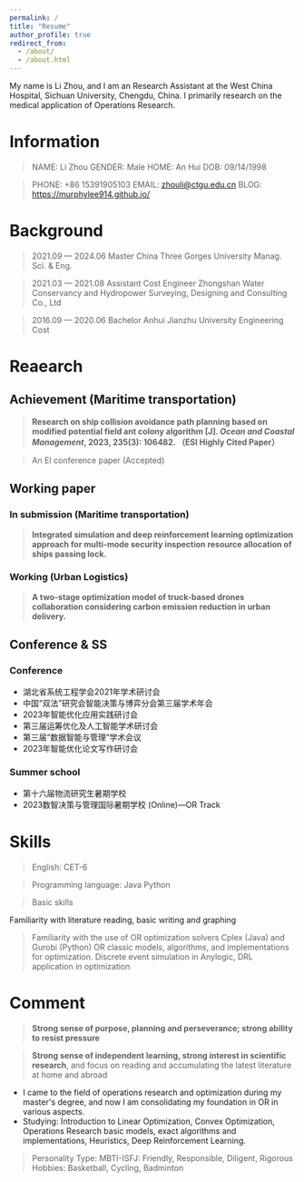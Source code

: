 ```yaml
---
permalink: /
title: "Resume"
author_profile: true
redirect_from: 
  - /about/
  - /about.html
---
```


My name is Li Zhou, and I am an Research Assistant at the West China Hospital, Sichuan University, Chengdu, China.
I primarily research on the medical application of Operations Research.


# Information

> NAME: Li Zhou
GENDER: Male
HOME: An Hui
DOB: 09/14/1998
> 

> PHONE: +86 15391905103
EMAIL: zhouli@ctgu.edu.cn
BLOG: https://murphylee914.github.io/
> 

# Background

> 2021.09 — 2024.06                                                                       Master
China Three Gorges University                                   Manag. Sci. & Eng.
> 

> 2021.03 — 2021.08                                            Assistant Cost Engineer
Zhongshan Water Conservancy and Hydropower Surveying, Designing 
and Consulting Co., Ltd
> 

> 2016.09 — 2020.06                                                                   Bachelor
Anhui Jianzhu University                                              Engineering Cost
> 

# Reaearch

## Achievement (Maritime transportation)

> **Research on ship collision avoidance path planning based on modified potential field ant colony algorithm [J]. *Ocean and Coastal Management*, 2023, 235(3): 106482.
（ESI Highly Cited Paper）**
> 

> An EI conference paper (Accepted)
> 

## **Working paper**

### I**n submission** (Maritime transportation)

> **Integrated simulation and deep reinforcement learning optimization approach for multi-mode security inspection resource allocation of ships passing lock.**
> 

### **Working (Urban Logistics)**

> **A two-stage optimization model of truck-based drones collaboration considering carbon emission reduction in urban delivery.**
> 

## Conference & SS

### Conference

- 湖北省系统工程学会2021年学术研讨会
- 中国“双法”研究会智能决策与博弈分会第三届学术年会
- 2023年智能优化应用实践研讨会
- 第三届运筹优化及人工智能学术研讨会
- 第三届“数据智能与管理”学术会议
- 2023年智能优化论文写作研讨会

### Summer school

- 第十六届物流研究生暑期学校
- 2023数智决策与管理国际暑期学校 (Online)—OR Track

# Skills

> English: CET-6
> 

> Programming language: Java Python
> 

> Basic skills

Familiarity with literature reading, basic writing and graphing
> 
> 
> Familiarity with the use of OR optimization solvers Cplex (Java) and Gurobi (Python)
>          OR classic models, algorithms, and implementations for optimization.
>          Discrete event simulation in Anylogic, DRL application in optimization
> 

# Comment

> **Strong sense of purpose, planning and perseverance; strong ability to resist pressure**
> 

> **Strong sense of independent learning, strong interest in scientific research**, and focus on reading and accumulating the latest literature at home and abroad
> 

- I came to the field of operations research and optimization during my master's degree, and now I am consolidating my foundation in OR in various aspects.
- Studying: Introduction to Linear Optimization, Convex Optimization, Operations Research basic models, exact algorithms and implementations, Heuristics, Deep Reinforcement Learning.

> Personality Type: MBTI-ISFJ: Friendly, Responsible, Diligent, Rigorous
Hobbies: Basketball, Cycling, Badminton
>
